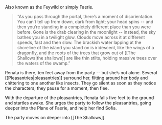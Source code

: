 Also known as the Feywild or simply Faerie.


>“As you pass through the portal, there’s a moment of disorientation. You can’t tell up from down, dark from light; your head spins -- and then you’re standing in a completely different place than you were before. Gone is the drab clearing in the moonlight -- instead, the sky bathes you in a twilight glow. Clouds move across it at different speeds, fast and then slow. The brackish water lapping at the shoreline of the island you stand on is iridescent, like the wings of a dragonfly, and the roots of the trees that grow out of [[The Shallows|the shallows]] are like thin stilts, holding massive trees over the waters of the swamp.”

Renata is there, ten feet away from the party -- but she’s not alone. Several [[Pleasantries|pleasantries]] surround her, flitting around her body and chittering to one another like insects. They go silent as soon as they notice the characters; they pause for a moment, then flee.

With the departure of the pleasantries, Renata falls five feet to the ground and startles awake. She urges the party to follow the pleasantries, going deeper into the Plane of Faerie, and help her find Sofia.

The party moves on deeper into [[The Shallows]].